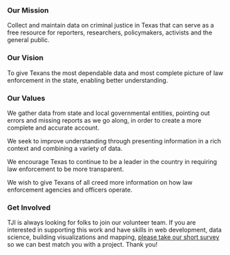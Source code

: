 ### Our Mission

Collect and maintain data on criminal justice in Texas that can serve as a free resource for reporters, researchers, policymakers, activists and the general public. 

### Our Vision

To give Texans the most dependable data and most complete picture of law enforcement in the state, enabling better understanding.

### Our Values

We gather data from state and local governmental entities, pointing out errors and missing reports as we go along, in order to create a more complete and accurate account. 

We seek to improve understanding through presenting information in a rich context and combining a variety of data.

We encourage Texas to continue to be a leader in the country in requiring law enforcement to be more transparent. 

We wish to give Texans of all creed more information on how law enforcement agencies and officers operate.

### Get Involved

TJI is always looking for folks to join our volunteer team. If you are interested in supporting this work and have skills in web development, data science, building visualizations and mapping, [please take our short survey](https://texasjusticeinitiative.org/volunteer) so we can best match you with a project. Thank you!